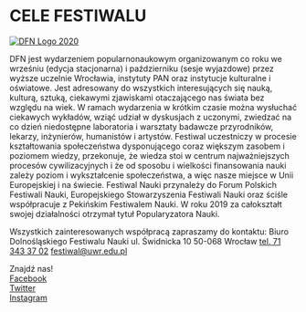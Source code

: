 # CELE FESTIWALU
[![DFN Logo 2020](https://atlanty.pl/images/2015/09/DFN-logo-aktualne.png)](http://www.festiwal.wroc.pl/2020/)

DFN jest wydarzeniem popularnonaukowym organizowanym co roku we wrześniu (edycja stacjonarna) i październiku (sesje wyjazdowe) przez wyższe uczelnie Wrocławia, instytuty PAN oraz instytucje kulturalne i oświatowe. Jest adresowany do wszystkich interesujących się nauką, kulturą, sztuką, ciekawymi zjawiskami otaczającego nas świata bez względu na wiek.
W ramach wydarzenia w krótkim czasie można wysłuchać ciekawych wykładów, wziąć udział w dyskusjach z uczonymi, zwiedzać na co dzień niedostępne laboratoria i warsztaty badawcze przyrodników, lekarzy, inżynierów, humanistów i artystów.
Festiwal uczestniczy w procesie kształtowania społeczeństwa dysponującego coraz większym zasobem i poziomem wiedzy, przekonuje, że wiedza stoi w centrum najważniejszych procesów cywilizacyjnych i że od sposobu i wielkości finansowania nauki zależy poziom i wykształcenie społeczeństwa, a więc nasze miejsce w Unii Europejskiej i na świecie.
Festiwal Nauki przynależy do Forum Polskich Festiwali Nauki, Europejskiego Stowarzyszenia Festiwali Nauki oraz ściśle współpracuje z Pekińskim Festiwalem Nauki.
 W roku 2019 za całokształt swojej działalności otrzymał tytuł Popularyzatora Nauki.

Wszystkich zainteresowanych współpracą zapraszamy do kontaktu:
Biuro Dolnośląskiego Festiwalu Nauki
ul. Świdnicka 10
50-068 Wrocław
[tel. 71 343 37 02](tel:713433702)
[festiwal@uwr.edu.pl](mailto:festiwal@uwr.edu.pl)

Znajdź nas!  
[Facebook](https://www.facebook.com/DolnoslaskiFestiwalNauki)   
[Twitter](https://twitter.com/dolnoslaskifn)  
[Instagram](https://www.instagram.com/dolnoslaskifestiwalnauki/)  

